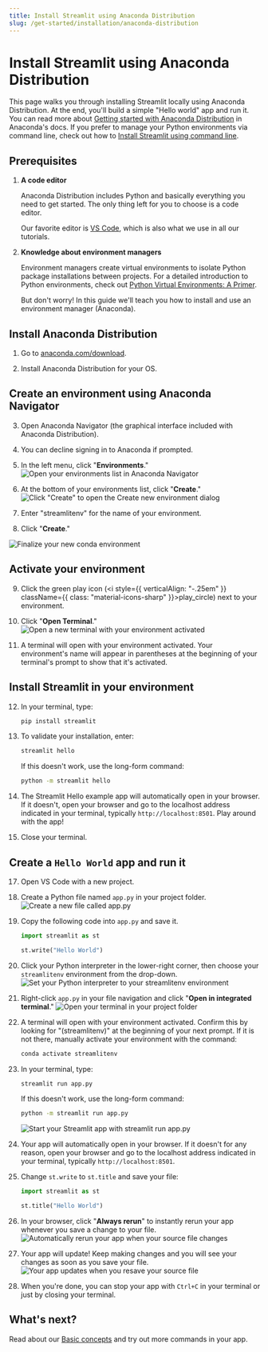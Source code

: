 ```yaml
---
title: Install Streamlit using Anaconda Distribution
slug: /get-started/installation/anaconda-distribution
---
```


# Install Streamlit using Anaconda Distribution

This page walks you through installing Streamlit locally using Anaconda Distribution. At the end, you'll build a simple "Hello world" app and run it. You can read more about [Getting started with Anaconda Distribution](https://docs.anaconda.com/free/anaconda/getting-started/) in Anaconda's docs. If you prefer to manage your Python environments via command line, check out how to [Install Streamlit using command line](/get-started/installation/command-line).

## Prerequisites

1. **A code editor**

   Anaconda Distribution includes Python and basically everything you need to get started.
   The only thing left for you to choose is a code editor.

   Our favorite editor is [VS Code](https://code.visualstudio.com/download), which is also what we
   use in all our tutorials.

1. **Knowledge about environment managers**

   Environment managers create virtual environments to isolate Python package installations between
   projects. For a detailed introduction to Python environments, check out
   [Python Virtual Environments: A Primer](https://realpython.com/python-virtual-environments-a-primer/).

   But don't worry! In this guide we'll teach you how to install and use an environment manager
   (Anaconda).

## Install Anaconda Distribution

1. Go to [anaconda.com/download](https://www.anaconda.com/download).

2. Install Anaconda Distribution for your OS.

## Create an environment using Anaconda Navigator

3. Open Anaconda Navigator (the graphical interface included with Anaconda Distribution).

4. You can decline signing in to Anaconda if prompted.

5. In the left menu, click "**Environments**."
   ![Open your environments list in Anaconda Navigator](/images/get-started/Anaconda-Navigator-environment-1.png)

6. At the bottom of your environments list, click "**Create**."
   ![Click "Create" to open the Create new environment dialog](/images/get-started/Anaconda-Navigator-environment-2-create.png)

7. Enter "streamlitenv" for the name of your environment.

8. Click "**Create**."
<div style={{ maxWidth: '50%', margin: 'auto' }}>
    <Image src="/images/get-started/Anaconda-Navigator-environment-3-name.png" alt="Finalize your new conda environment" width={920} height={533} />
</div>

## Activate your environment

9. Click the green play icon (<i style={{ verticalAlign: "-.25em" }} className={{ class: "material-icons-sharp" }}>play_circle</i>) next to your environment.

10. Click "**Open Terminal**."
    ![Open a new terminal with your environment activated](/images/get-started/Anaconda-Navigator-environment-6-activate.png)

11. A terminal will open with your environment activated. Your environment's name will appear in parentheses at the beginning of your terminal's prompt to show that it's activated.

## Install Streamlit in your environment

12. In your terminal, type:

    ```bash
    pip install streamlit
    ```

13. To validate your installation, enter:

    ```bash
    streamlit hello
    ```

    If this doesn't work, use the long-form command:

    ```bash
    python -m streamlit hello
    ```

14. The Streamlit Hello example app will automatically open in your browser. If it doesn't, open your browser and go to the localhost address indicated in your terminal, typically `http://localhost:8501`. Play around with the app!

15. Close your terminal.

## Create a `Hello World` app and run it

17. Open VS Code with a new project.

18. Create a Python file named `app.py` in your project folder.
    ![Create a new file called app.py](/images/get-started/hello-world-1-new-file.png)

19. Copy the following code into `app.py` and save it.

    ```python
    import streamlit as st

    st.write("Hello World")
    ```

20. Click your Python interpreter in the lower-right corner, then choose your `streamlitenv` environment from the drop-down.
    ![Set your Python interpreter to your `streamlitenv` environment](/images/get-started/hello-world-3-change-interpreter.png)

21. Right-click `app.py` in your file navigation and click "**Open in integrated terminal**."
    ![Open your terminal in your project folder](/images/get-started/hello-world-4-open-terminal.png)

22. A terminal will open with your environment activated. Confirm this by looking for "(streamlitenv)" at the beginning of your next prompt.
    If it is not there, manually activate your environment with the command:

    ```bash
    conda activate streamlitenv
    ```

23. In your terminal, type:

    ```bash
    streamlit run app.py
    ```

    If this doesn't work, use the long-form command:

    ```bash
    python -m streamlit run app.py
    ```

    ![Start your Streamlit app with `streamlit run app.py`](/images/get-started/hello-world-5-streamlit-run.png)

24. Your app will automatically open in your browser. If it doesn't for any reason, open your browser and go to the localhost address indicated in your terminal, typically `http://localhost:8501`.

25. Change `st.write` to `st.title` and save your file:

    ```python
    import streamlit as st

    st.title("Hello World")
    ```

26. In your browser, click "**Always rerun**" to instantly rerun your app whenever you save a change to your file.
    ![Automatically rerun your app when your source file changes](/images/get-started/hello-world-6-always-rerun.png)

27. Your app will update! Keep making changes and you will see your changes as soon as you save your file.
    ![Your app updates when you resave your source file](/images/get-started/hello-world-7-updated-app.png)

28. When you're done, you can stop your app with `Ctrl+C` in your terminal or just by closing your terminal.

## What's next?

Read about our [Basic concepts](/get-started/fundamentals/main-concepts) and try out more commands in your app.
